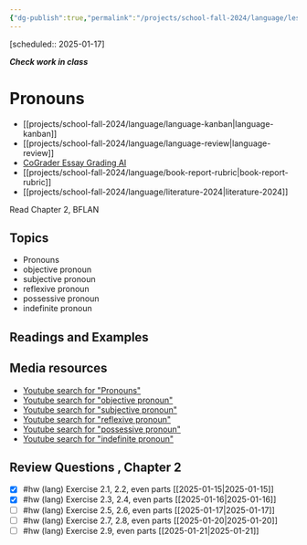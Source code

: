 ```yaml
---
{"dg-publish":true,"permalink":"/projects/school-fall-2024/language/lessons/ch2-pronouns/"}
---
```



[scheduled:: 2025-01-17] 

***Check work in class***
#  Pronouns

- [[projects/school-fall-2024/language/language-kanban\|language-kanban]]
- [[projects/school-fall-2024/language/language-review\|language-review]]
- [CoGrader Essay Grading AI](https://v2.cograder.com/app)
- [[projects/school-fall-2024/language/book-report-rubric\|book-report-rubric]]
- [[projects/school-fall-2024/language/literature-2024\|literature-2024]]


Read Chapter 2, BFLAN

## Topics


- Pronouns
- objective pronoun
- subjective pronoun
- reflexive pronoun
- possessive pronoun
- indefinite pronoun


## Readings and Examples


## Media resources


- [Youtube search for "Pronouns"](https://www.youtube.com/results?search_query=Pronouns) 
- [Youtube search for "objective pronoun"](https://www.youtube.com/results?search_query=objective%20pronoun) 
- [Youtube search for "subjective pronoun"](https://www.youtube.com/results?search_query=subjective%20pronoun) 
- [Youtube search for "reflexive pronoun"](https://www.youtube.com/results?search_query=reflexive%20pronoun) 
- [Youtube search for "possessive pronoun"](https://www.youtube.com/results?search_query=possessive%20pronoun) 
- [Youtube search for "indefinite pronoun"](https://www.youtube.com/results?search_query=indefinite%20pronoun) 

## Review Questions , Chapter 2

- [x] #hw (lang) Exercise 2.1, 2.2, even parts  [[2025-01-15\|2025-01-15]]
- [x] #hw (lang) Exercise 2.3, 2.4, even parts  [[2025-01-16\|2025-01-16]] 
- [ ] #hw (lang) Exercise 2.5, 2.6, even parts  [[2025-01-17\|2025-01-17]] 
- [ ] #hw (lang) Exercise 2.7, 2.8, even parts  [[2025-01-20\|2025-01-20]] 
- [ ] #hw (lang) Exercise 2.9, even parts  [[2025-01-21\|2025-01-21]] 
